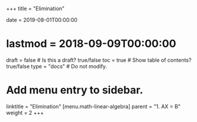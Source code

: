 +++
title = "Elimination"

date = 2019-08-01T00:00:00
# lastmod = 2018-09-09T00:00:00

draft = false  # Is this a draft? true/false
toc = true  # Show table of contents? true/false
type = "docs"  # Do not modify.

# Add menu entry to sidebar.
linktitle = "Elimination"
[menu.math-linear-algebra]
  parent = "1. AX = B"
  weight = 2
+++